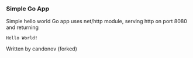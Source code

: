 ### Simple Go App

Simple hello world Go app uses net/http module, serving http on port 8080 and returning

```
Hello World!
```

Written by candonov (forked)
